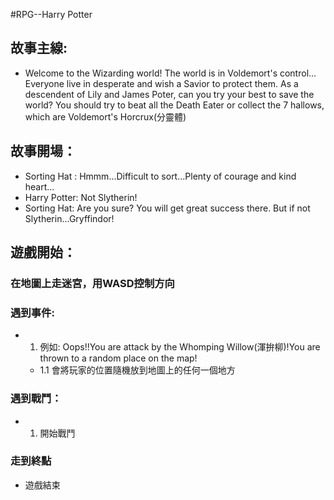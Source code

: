#RPG--Harry Potter
## 故事主線:
- Welcome to the Wizarding world! The world is in Voldemort's control...
  Everyone live in desperate and wish a Savior to protect them.
  As a descendent of Lily and James Poter, can you try your best to save the world?
  You should try to beat all the Death Eater or collect the 7 hallows, which are Voldemort's Horcrux(分靈體)
## 故事開場：
- Sorting Hat : Hmmm...Difficult to sort...Plenty of courage and kind heart...
-	Harry Potter: Not Slytherin!
-	Sorting Hat: Are you sure? You will get great success there. But if not Slytherin...Gryffindor!
## 遊戲開始：
### 在地圖上走迷宮，用WASD控制方向
### 遇到事件:
- 1. 例如: Oops!!You are attack by the Whomping Willow(渾拚柳)!You are thrown to a random place on the map!
   - 1.1 會將玩家的位置隨機放到地圖上的任何一個地方
### 遇到戰鬥：
- 1. 開始戰鬥
### 走到終點
- 遊戲結束 


<!---
tyynmk25/tyynmk25 is a ✨ special ✨ repository because its `README.md` (this file) appears on your GitHub profile.
You can click the Preview link to take a look at your changes.
--->
